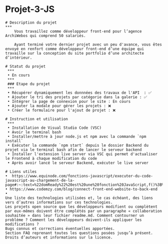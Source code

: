# Projet-3-JS
    # Description du projet
    ***
        Vous travaillez comme développeur front-end pour l’agence ArchiWebos qui comprend 50 salariés. 

        Ayant terminé votre dernier projet avec un peu d'avance, vous êtes envoyé en renfort comme développeur front-end d’une équipe qui travaille sur la conception du site portfolio d’une architecte d’intérieur.

    # Statut du projet
     ***
     • En cours 
     ***
     ### Etape du projet 
     ***
     • Récupérer dynamiquement les donnnées des travaux de l'API  : ✅
     • Ajouter le tri des projets par catégorie dans la galerie : ✅
     • Intégrer la page de connexion pour le site : En cours 
     • Ajouter la modale pour gérer les projets : ❌
     • Créer le formulaire pour l'ajout de projet : ❌

    # Instruction et utilisation
     ***
     • Installation de Visual Studio Code (VSC)
     • Avoir le terminal bash
     • Installer/mettre à jour node.js et npm avec la commande `npm install`
     • Exécuter la commande `npm start` depuis le dossier Backend du projet via le terminal bash afin de lancer le serveur backend
     • Installer l'extension live server via VSC qui permet d'actualiser le Frontend à chaque modification du code
     • Après avoir lancé le serveur Backend, exécuter le live server 

    # Liens utiles 
    •  https://www.equinode.com/fonctions-javascript/executer-du-code-javascript-au-chargement-de-la-page#:~:text=%22domReady%22%20est%20une%20fonction%20JavaScript,f()%3B%20%7D%20else%20%7B%20document.
    • https://www.codemzy.com/blog/connect-front-end-website-to-back-end
    • 
    Une liste des technologies utilisées et, le cas échéant, des liens vers d’autres informations sur ces technologies.
    Les projets open source que les développeurs modifient ou complètent par eux-mêmes doivent être complétés par un paragraphe « collaboration souhaitée » dans leur fichier readme.md. Comment contourner un problème ? Comment les développeurs doivent-ils appliquer les modifications ?
    Bugs connus et corrections éventuelles apportées.
    Section FAQ reprenant toutes les questions posées jusqu’à présent.
    Droits d’auteurs et informations sur la licence.